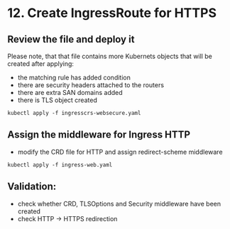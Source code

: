 # 12. Create IngressRoute for HTTPS

## Review the file and deploy it

Please note, that that file contains more Kubernets objects that will be created after applying:

- the matching rule has added condition 
- there are security headers attached to the routers
- there are extra SAN domains added 
- there is TLS object created 

```
kubectl apply -f ingresscrs-websecure.yaml
```

## Assign the middleware for Ingress HTTP

- modify the CRD file for HTTP and assign redirect-scheme middleware

```
kubectl apply -f ingress-web.yaml
```

## Validation:

- check whether CRD, TLSOptions and Security middleware have been created
- check HTTP -> HTTPS redirection 